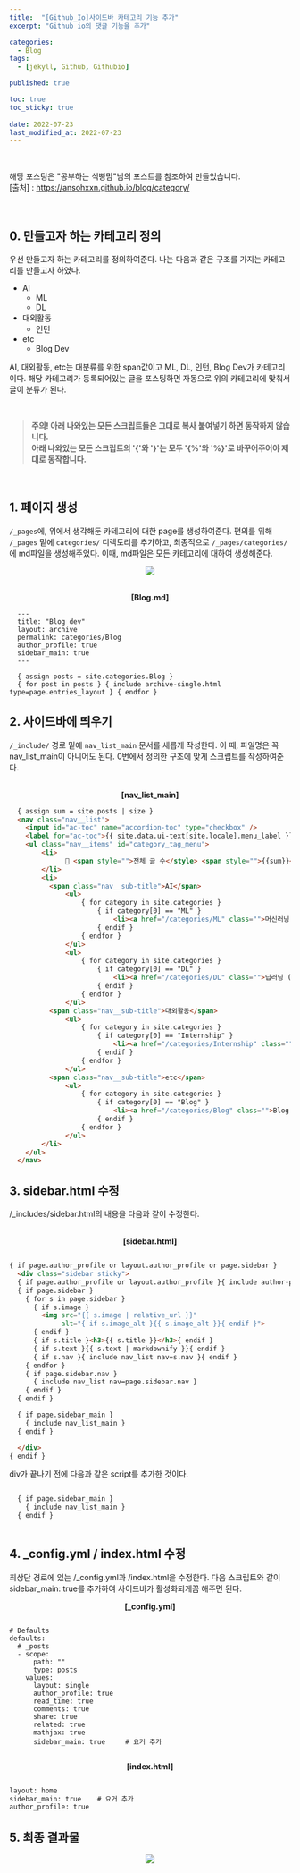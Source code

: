 ```yaml
---
title:  "[Github_Io]사이드바 카테고리 기능 추가"
excerpt: "Github io의 댓글 기능을 추가"

categories:
  - Blog
tags:
  - [jekyll, Github, Githubio]

published: true

toc: true
toc_sticky: true
 
date: 2022-07-23
last_modified_at: 2022-07-23
---
```




<br>

해당 포스팅은 "공부하는 식빵맘"님의 포스트를 참조하여 만들었습니다.<br>
[출처] : https://ansohxxn.github.io/blog/category/

<br>

## 0. 만들고자 하는 카테고리 정의
우선 만들고자 하는 카테고리를 정의하여준다. 
나는 다음과 같은 구조를 가지는 카테고리를 만들고자 하였다.

- AI
  - ML
  - DL
- 대외활동
  - 인턴
- etc
  - Blog Dev


AI, 대외활동, etc는 대분류를 위한 span값이고 ML, DL, 인턴, Blog Dev가 카테고리이다. 
해당 카테고리가 등록되어있는 글을 포스팅하면 자동으로 위의 카테고리에 맞춰서 글이 분류가 된다.

<br>

> **주의! 아래 나와있는 모든 스크립트들은 그대로 복사 붙여넣기 하면 동작하지 않습니다.** <br>
> **아래 나와있는 모든 스크립트의 '{'와 '}'는 모두 '{%'와 '%}'로 바꾸어주어야 제대로 동작합니다.**
  
<br>


## 1. 페이지 생성

`/_pages`에, 위에서 생각해둔 카테고리에 대한 page를 생성하여준다.
편의를 위해 `/_pages` 밑에 `categories/` 디렉토리를 추가하고, 최종적으로 `/_pages/categories/`에 md파일을 생성해주었다. 
이때, md파일은 모든 카테고리에 대하여 생성해준다. 

<p align="center"><img src="https://user-images.githubusercontent.com/84084372/180470639-79db7a0d-2d5d-4b05-995a-f5d07687c9c9.png"></p>

<br>
  
<div align="center">  
  <Strong>[Blog.md]</Strong>
</div>  

  
```
  ---
  title: "Blog dev"
  layout: archive
  permalink: categories/Blog
  author_profile: true
  sidebar_main: true
  ---
  
  { assign posts = site.categories.Blog }
  { for post in posts } { include archive-single.html type=page.entries_layout } { endfor }
```

## 2. 사이드바에 띄우기
`/_include/` 경로 밑에 `nav_list_main` 문서를 새롭게 작성한다. 
이 때, 파일명은 꼭 nav_list_main이 아니어도 된다. 
0번에서 정의한 구조에 맞게 스크립트를 작성하여준다.

<br>

<div align="center">  
  <Strong>[nav_list_main]</Strong>
</div>  

```html
  { assign sum = site.posts | size }
  <nav class="nav__list">
    <input id="ac-toc" name="accordion-toc" type="checkbox" />
    <label for="ac-toc">{{ site.data.ui-text[site.locale].menu_label }}</label>
    <ul class="nav__items" id="category_tag_menu">
        <li>
              📂 <span style="">전체 글 수</style> <span style="">{{sum}}</style> <span style="">개</style> 
        </li>
        <li>
          <span class="nav__sub-title">AI</span>
              <ul>
                  { for category in site.categories }
                      { if category[0] == "ML" }
                          <li><a href="/categories/ML" class="">머신러닝 ({{category[1].size}})</a></li>
                      { endif }
                  { endfor }
              </ul>
              <ul>
                  { for category in site.categories }
                      { if category[0] == "DL" }
                          <li><a href="/categories/DL" class="">딥러닝 ({{category[1].size}})</a></li>
                      { endif }
                  { endfor }
              </ul>
          <span class="nav__sub-title">대외활동</span>
              <ul>
                  { for category in site.categories }
                      { if category[0] == "Internship" }
                          <li><a href="/categories/Internship" class="">인턴 ({{category[1].size}})</a></li>
                      { endif }
                  { endfor }
              </ul>
          <span class="nav__sub-title">etc</span>
              <ul>
                  { for category in site.categories }
                      { if category[0] == "Blog" }
                          <li><a href="/categories/Blog" class="">Blog Dev ({{category[1].size}})</a></li>
                      { endif }
                  { endfor }
              </ul>            
        </li>
    </ul>
  </nav>
```

## 3. sidebar.html 수정
/\_includes/sidebar.html의 내용을 다음과 같이 수정한다.

<br>

<div align="center">  
  <Strong>[sidebar.html]</Strong>
</div>  

```html

{ if page.author_profile or layout.author_profile or page.sidebar }
  <div class="sidebar sticky">
  { if page.author_profile or layout.author_profile }{ include author-profile.html }{ endif }
  { if page.sidebar }
    { for s in page.sidebar }
      { if s.image }
        <img src="{{ s.image | relative_url }}"
             alt="{ if s.image_alt }{{ s.image_alt }}{ endif }">
      { endif }
      { if s.title }<h3>{{ s.title }}</h3>{ endif }
      { if s.text }{{ s.text | markdownify }}{ endif }
      { if s.nav }{ include nav_list nav=s.nav }{ endif }
    { endfor }
    { if page.sidebar.nav }
      { include nav_list nav=page.sidebar.nav }
    { endif }
  { endif }

  { if page.sidebar_main }
    { include nav_list_main }
  { endif }

  </div>
{ endif }

```

div가 끝나기 전에 다음과 같은 script를 추가한 것이다.

```html

  { if page.sidebar_main }
    { include nav_list_main }
  { endif }
  
```  

## 4. \_config.yml / index.html 수정
최상단 경로에 있는 /\_config.yml과 /index.html을 수정한다. 
다음 스크립트와 같이 sidebar_main: true를 추가하여 사이드바가 활성화되게끔 해주면 된다.

<div align="center">  
  <Strong>[_config.yml]</Strong>
</div>  

```

# Defaults
defaults:
  # _posts
  - scope:
      path: ""
      type: posts
    values:
      layout: single
      author_profile: true
      read_time: true
      comments: true
      share: true
      related: true
      mathjax: true
      sidebar_main: true     # 요거 추가
      
```

<div align="center">  
  <Strong>[index.html]</Strong>
</div>  

```html

layout: home
sidebar_main: true    # 요거 추가
author_profile: true

```

## 5. 최종 결과물

<p align="center"><img src="https://user-images.githubusercontent.com/84084372/180473732-1f6864ec-cba5-4223-a3a9-8d02119de4bc.png"></p>

  
